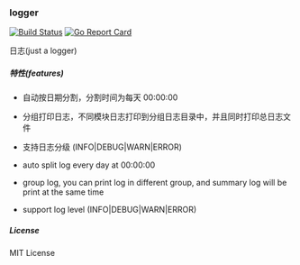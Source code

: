 ### logger

[![Build Status](https://travis-ci.org/gogather/logger.svg?branch=master)](https://travis-ci.org/gogather/logger) [![Go Report Card](https://goreportcard.com/badge/github.com/gogather/logger)](https://goreportcard.com/report/github.com/gogather/logger)

日志(just a logger)

##### 特性(features)

- 自动按日期分割，分割时间为每天 00:00:00 
- 分组打印日志，不同模块日志打印到分组日志目录中，并且同时打印总日志文件
- 支持日志分级 (INFO|DEBUG|WARN|ERROR)

- auto split log every day at 00:00:00
- group log, you can print log in different group, and summary log will be print at the same time
- support log level (INFO|DEBUG|WARN|ERROR)

##### License

MIT License
